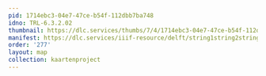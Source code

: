 ```yaml
---
pid: 1714ebc3-04e7-47ce-b54f-112dbb7ba748
idno: TRL-6.3.2.02
thumbnail: https://dlc.services/thumbs/7/4/1714ebc3-04e7-47ce-b54f-112dbb7ba748/full/400,339/0/default.jpg
manifest: https://dlc.services/iiif-resource/delft/string1string2string3/kaartenproject-2007/TRL-6.3.2.02
order: '277'
layout: map
collection: kaartenproject
---
```

